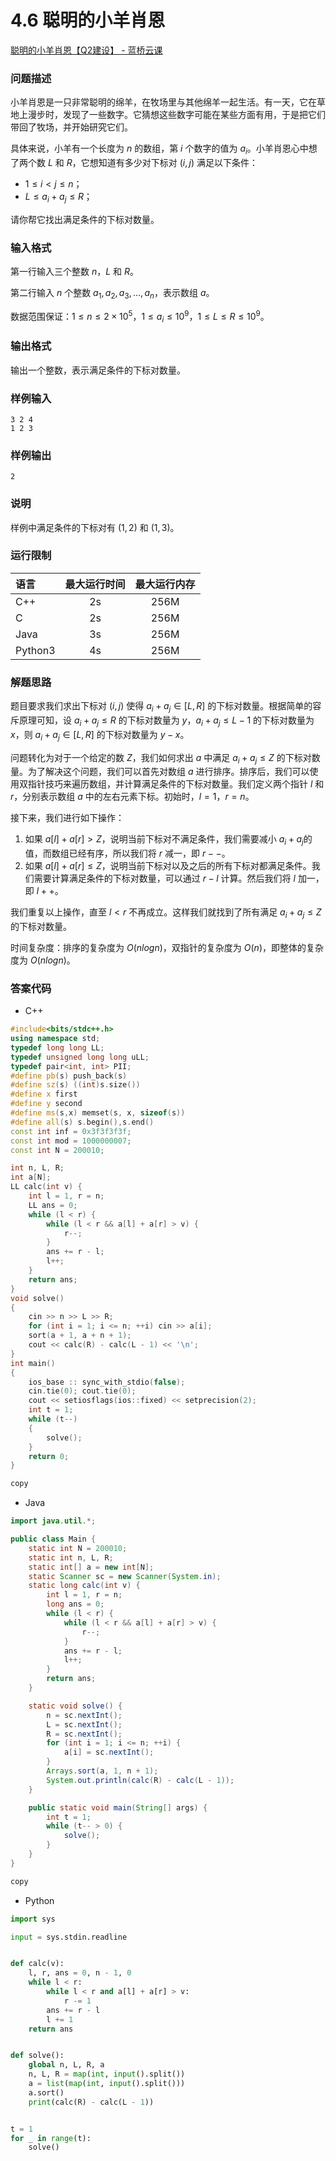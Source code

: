 # 4.6 聪明的小羊肖恩

[聪明的小羊肖恩【Q2建设】 - 蓝桥云课](https://www.lanqiao.cn/problems/3695/learning/)

### 问题描述

小羊肖恩是一只非常聪明的绵羊，在牧场里与其他绵羊一起生活。有一天，它在草地上漫步时，发现了一些数字。它猜想这些数字可能在某些方面有用，于是把它们带回了牧场，并开始研究它们。

具体来说，小羊有一个长度为 $n$ 的数组，第 $i$ 个数字的值为 $a_i$​。小羊肖恩心中想了两个数 $L$ 和 $R$，它想知道有多少对下标对 $(i,j)$ 满足以下条件：

* $1≤i<j≤n$；
* $L≤a_i​+a_j​≤R$；

请你帮它找出满足条件的下标对数量。

### 输入格式

第一行输入三个整数 $n$，$L$ 和 $R$。

第二行输入 $n$ 个整数 $a_1​,a_2​,a_3​,...,a_n$​，表示数组 $a$。

数据范围保证：$1≤n≤2×10^5，1≤a_i​≤10^9，1≤L≤R≤10^9$。

### 输出格式

输出一个整数，表示满足条件的下标对数量。

### 样例输入

```text
3 2 4
1 2 3
```

### 样例输出

```text
2
```

### 说明

样例中满足条件的下标对有 $(1,2)$ 和 $(1,3)$。

### 运行限制

| 语言      | 最大运行时间 | 最大运行内存 |
| :------ | :----: | :----: |
| C++     |   2s   |  256M  |
| C       |   2s   |  256M  |
| Java    |   3s   |  256M  |
| Python3 |   4s   |  256M  |

### 解题思路

题目要求我们求出下标对 $(i,j)$ 使得 $a_i​+a_j​∈[L,R]$ 的下标对数量。根据简单的容斥原理可知，设 $a_i​+a_j​≤R$ 的下标对数量为 $y$，$a_i​+a_j​≤L−1$ 的下标对数量为 $x$，则 $a_i​+a_j​∈[L,R]$ 的下标对数量为 $y−x$。

问题转化为对于一个给定的数 $Z$，我们如何求出 $a$ 中满足 $a_i​+a_j​≤Z$ 的下标对数量。为了解决这个问题，我们可以首先对数组 $a$ 进行排序。排序后，我们可以使用双指针技巧来遍历数组，并计算满足条件的下标对数量。我们定义两个指针 $l$ 和 $r$，分别表示数组 $a$ 中的左右元素下标。初始时，$l=1，r=n$。

接下来，我们进行如下操作：

1. 如果 $a[l]+a[r]>Z$，说明当前下标对不满足条件，我们需要减小 $a_i​+a_j$​ 的值，而数组已经有序，所以我们将 $r$ 减一，即 $r−−$。
2. 如果 $a[l]+a[r]≤Z$，说明当前下标对以及之后的所有下标对都满足条件。我们需要计算满足条件的下标对数量，可以通过 $r−l$ 计算。然后我们将 $l$ 加一，即 $l++$。

我们重复以上操作，直至 $l<r$ 不再成立。这样我们就找到了所有满足 $a_i​+a_j​≤Z$ 的下标对数量。

时间复杂度：排序的复杂度为 $O(nlogn)$，双指针的复杂度为 $O(n)$，即整体的复杂度为 $O(nlogn)$。

### 答案代码

* C++

```cpp
#include<bits/stdc++.h>
using namespace std;
typedef long long LL;
typedef unsigned long long uLL;
typedef pair<int, int> PII;
#define pb(s) push_back(s)
#define sz(s) ((int)s.size())
#define x first
#define y second
#define ms(s,x) memset(s, x, sizeof(s))
#define all(s) s.begin(),s.end()
const int inf = 0x3f3f3f3f;
const int mod = 1000000007;
const int N = 200010;

int n, L, R;
int a[N];
LL calc(int v) {
    int l = 1, r = n;
    LL ans = 0;
    while (l < r) {
        while (l < r && a[l] + a[r] > v) {
            r--;
        }
        ans += r - l;
        l++;
    }
    return ans;
}
void solve()
{
    cin >> n >> L >> R;
    for (int i = 1; i <= n; ++i) cin >> a[i];
    sort(a + 1, a + n + 1);
    cout << calc(R) - calc(L - 1) << '\n';
}
int main()
{
    ios_base :: sync_with_stdio(false);
    cin.tie(0); cout.tie(0);
    cout << setiosflags(ios::fixed) << setprecision(2);
    int t = 1;
    while (t--)
    {
        solve();
    }
    return 0;
}

copy
```

* Java

```java
import java.util.*;

public class Main {
    static int N = 200010;
    static int n, L, R;
    static int[] a = new int[N];
    static Scanner sc = new Scanner(System.in);
    static long calc(int v) {
        int l = 1, r = n;
        long ans = 0;
        while (l < r) {
            while (l < r && a[l] + a[r] > v) {
                r--;
            }
            ans += r - l;
            l++;
        }
        return ans;
    }

    static void solve() {
        n = sc.nextInt();
        L = sc.nextInt();
        R = sc.nextInt();
        for (int i = 1; i <= n; ++i) {
            a[i] = sc.nextInt();
        }
        Arrays.sort(a, 1, n + 1);
        System.out.println(calc(R) - calc(L - 1));
    }

    public static void main(String[] args) {
        int t = 1;
        while (t-- > 0) {
            solve();
        }
    }
}

copy
```

* Python

```python
import sys

input = sys.stdin.readline


def calc(v):
    l, r, ans = 0, n - 1, 0
    while l < r:
        while l < r and a[l] + a[r] > v:
            r -= 1
        ans += r - l
        l += 1
    return ans


def solve():
    global n, L, R, a
    n, L, R = map(int, input().split())
    a = list(map(int, input().split()))
    a.sort()
    print(calc(R) - calc(L - 1))


t = 1
for _ in range(t):
    solve()
```